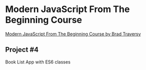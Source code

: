 # Modern JavaScript From The Beginning Course

[Modern JavaScript From The Beginning Course by Brad Traversy](https://www.udemy.com/modern-javascript-from-the-beginning/)

## Project \#4

Book List App with ES6 classes
